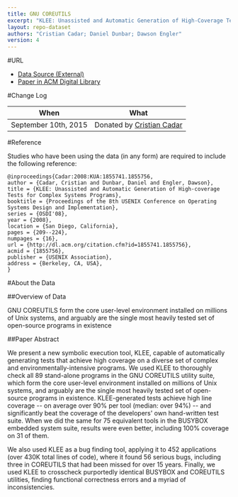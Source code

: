 ```yaml
---
title: GNU COREUTILS
excerpt: "KLEE: Unassisted and Automatic Generation of High-Coverage Tests for Complex Systems Programs"
layout: repo-dataset
authors: "Cristian Cadar; Daniel Dunbar; Dawson Engler"
version: 4
---
```


#URL

* [Data Source (External)](http://ftp.gnu.org/gnu/coreutils/)
* [Paper in ACM Digital Library](http://dl.acm.org/citation.cfm?id=1855741.1855756)

#Change Log

When | What
---- | ----
September 10th, 2015 | Donated by [Cristian Cadar](mailto:c.cadar@imperial.ac.uk)

#Reference

Studies who have been using the data (in any form) are required to include the following reference:

```
@inproceedings{Cadar:2008:KUA:1855741.1855756,
author = {Cadar, Cristian and Dunbar, Daniel and Engler, Dawson},
title = {KLEE: Unassisted and Automatic Generation of High-coverage Tests for Complex Systems Programs},
booktitle = {Proceedings of the 8th USENIX Conference on Operating Systems Design and Implementation},
series = {OSDI'08},
year = {2008},
location = {San Diego, California},
pages = {209--224},
numpages = {16},
url = {http://dl.acm.org/citation.cfm?id=1855741.1855756},
acmid = {1855756},
publisher = {USENIX Association},
address = {Berkeley, CA, USA},
}
```

#About the Data

##Overview of Data

GNU COREUTILS form the core
user-level environment installed on millions of Unix systems,
and arguably are the single most heavily tested set
of open-source programs in existence

##Paper Abstract

We present a new symbolic execution tool, KLEE, capable of automatically generating tests that achieve high coverage on a diverse set of complex and environmentally-intensive programs. We used KLEE to thoroughly check all 89 stand-alone programs in the GNU COREUTILS utility suite, which form the core user-level environment installed on millions of Unix systems, and arguably are the single most heavily tested set of open-source programs in existence. KLEE-generated tests achieve high line coverage -- on average over 90% per tool (median: over 94%) -- and significantly beat the coverage of the developers' own hand-written test suite. When we did the same for 75 equivalent tools in the BUSYBOX embedded system suite, results were even better, including 100% coverage on 31 of them.

We also used KLEE as a bug finding tool, applying it to 452 applications (over 430K total lines of code), where it found 56 serious bugs, including three in COREUTILS that had been missed for over 15 years. Finally, we used KLEE to crosscheck purportedly identical BUSYBOX and COREUTILS utilities, finding functional correctness errors and a myriad of inconsistencies.
